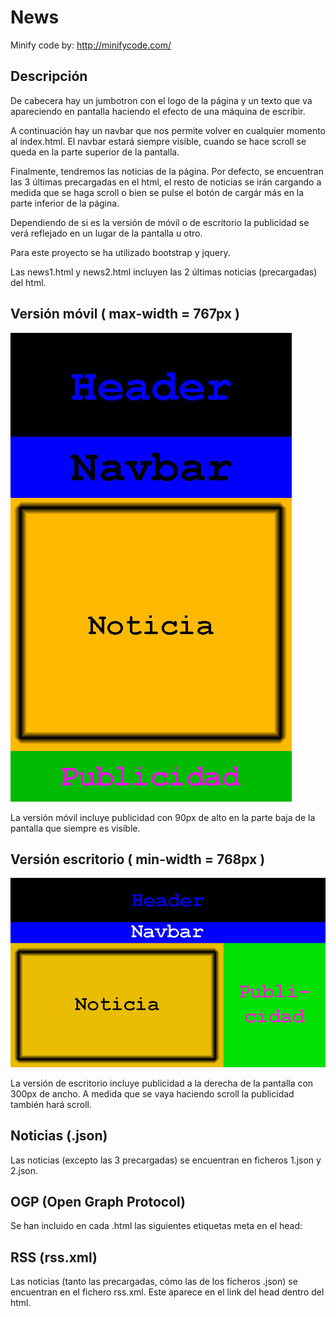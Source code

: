 # News

Minify code by: http://minifycode.com/

## Descripción

De cabecera hay un jumbotron con el logo de la página y un texto que va apareciendo en pantalla haciendo el efecto de una máquina de escribir.

A continuación hay un navbar que nos permite volver en cualquier momento al índex.html. El navbar estará siempre visible, cuando se hace scroll se queda en la parte superior de la pantalla.

Finalmente, tendremos las noticias de la página. Por defecto, se encuentran las 3 últimas precargadas en el html, el resto de noticias se irán cargando a medida que se haga scroll o bien se pulse el botón de cargár más en la parte inferior de la página.

Dependiendo de si es la versión de móvil o de escritorio la publicidad se verá reflejado en un lugar de la pantalla u otro.

Para este proyecto se ha utilizado bootstrap y jquery.

Las news1.html y news2.html incluyen las 2 últimas noticias (precargadas) del html.

## Versión móvil ( max-width = 767px )

![alt mobile.jpg](https://github.com/josezero0/News/blob/minify/mobile.jpg)

La versión móvil incluye publicidad con 90px de alto en la parte baja de la pantalla que siempre es visible.

## Versión escritorio ( min-width = 768px )

![alt desktop.jpg](https://github.com/josezero0/News/blob/minify/desktop.jpg)

La versión de escritorio incluye publicidad a la derecha de la pantalla con 300px de ancho. A medida que se vaya haciendo scroll la publicidad también hará scroll.

## Noticias (.json)

Las noticias (excepto las 3 precargadas) se encuentran en ficheros 1.json y 2.json.

## OGP (Open Graph Protocol)

Se han incluido en cada .html las siguientes etiquetas meta en el head:

<meta property="og:site_name" content="Nom de la teva aplicació">
<meta property="og:url" content="Url de la pàgina que comparteixes">
<meta property="og:title" content="Títol, pot ser el mateix títol de la pàgina">
<meta property="og:image" content="Url de la imatge que es presentarà quan comparteixes">
<meta property="og:description" content="Descripció, pot ser la mateixa que hi ha a meta description">

## RSS (rss.xml)

Las noticias (tanto las precargadas, cómo las de los ficheros .json) se encuentran en el fichero rss.xml. Este aparece en el link del head dentro del html.
